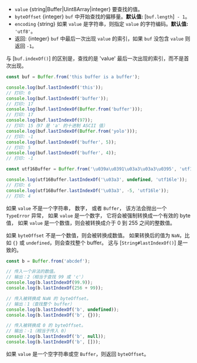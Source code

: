 <!-- YAML
added: v6.0.0
changes:
  - version: v8.0.0
    pr-url: https://github.com/nodejs/node/pull/10236
    description: The `value` can now be a `Uint8Array`.
-->

* `value` {string|Buffer|Uint8Array|integer} 要查找的值。
* `byteOffset` {integer} `buf` 中开始查找的偏移量。**默认值:** [`buf.length`]` - 1`。
* `encoding` {string} 如果 `value` 是字符串，则指定 `value` 的字符编码。**默认值:** `'utf8'`。
* 返回: {integer} `buf` 中最后一次出现 `value` 的索引，如果 `buf` 没包含 `value` 则返回 `-1`。

与 [`buf.indexOf()`] 的区别是，查找的是 'value' 最后一次出现的索引，而不是首次出现。

```js
const buf = Buffer.from('this buffer is a buffer');

console.log(buf.lastIndexOf('this'));
// 打印: 0
console.log(buf.lastIndexOf('buffer'));
// 打印: 17
console.log(buf.lastIndexOf(Buffer.from('buffer')));
// 打印: 17
console.log(buf.lastIndexOf(97));
// 打印: 15（97 是 'a' 的十进制 ASCII 值）
console.log(buf.lastIndexOf(Buffer.from('yolo')));
// 打印: -1
console.log(buf.lastIndexOf('buffer', 5));
// 打印: 5
console.log(buf.lastIndexOf('buffer', 4));
// 打印: -1

const utf16Buffer = Buffer.from('\u039a\u0391\u03a3\u03a3\u0395', 'utf16le');

console.log(utf16Buffer.lastIndexOf('\u03a3', undefined, 'utf16le'));
// 打印: 6
console.log(utf16Buffer.lastIndexOf('\u03a3', -5, 'utf16le'));
// 打印: 4
```

如果 `value` 不是一个字符串， 数字， 或者 `Buffer`， 该方法会抛出一个
`TypeError` 异常， 如果 `value` 是一个数字， 它将会被强制转换成一个有效的 byte 值，
如果 `value` 是一个数值，则会被转换成介于 0 到 255 之间的整数值。

如果 `byteOffset` 不是一个数值，则会被转换成数值。
如果转换后的值为 `NaN`，比如 `{}` 或 `undefined`，则会查找整个 buffer。
这与 [`String#lastIndexOf()`] 是一致的。


```js
const b = Buffer.from('abcdef');

// 传入一个非法的数值。
// 输出：2（相当于查找 99 或 'c'）
console.log(b.lastIndexOf(99.9));
console.log(b.lastIndexOf(256 + 99));

// 传入被转换成 NaN 的 byteOffset。
// 输出：1（查找整个 buffer）
console.log(b.lastIndexOf('b', undefined));
console.log(b.lastIndexOf('b', {}));

// 传入被转换成 0 的 byteOffset。
// 输出：-1（相当于传入 0）
console.log(b.lastIndexOf('b', null));
console.log(b.lastIndexOf('b', []));
```

如果 `value` 是一个空字符串或空 `Buffer`，则返回 `byteOffset`。

